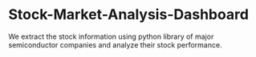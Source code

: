 # Stock-Market-Analysis-Dashboard
We extract the stock information using python library of major semiconductor companies and analyze their stock performance.
